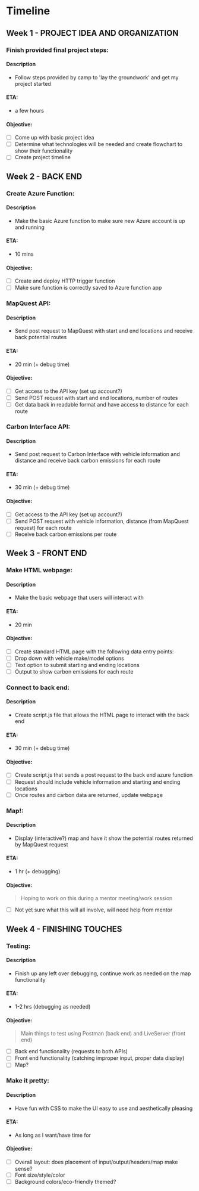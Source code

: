 # Timeline

## Week 1 - PROJECT IDEA AND ORGANIZATION

### Finish provided final project steps:

#### Description
- Follow steps provided by camp to 'lay the groundwork' and get my project started

#### ETA:
- a few hours

#### Objective:
- [ ] Come up with basic project idea
- [ ] Determine what technologies will be needed and create flowchart to show their functionality
- [ ] Create project timeline

## Week 2 - BACK END

### Create Azure Function:

#### Description
- Make the basic Azure function to make sure new Azure account is up and running

#### ETA:
- 10 mins

#### Objective:
- [ ] Create and deploy HTTP trigger function
- [ ] Make sure function is correctly saved to Azure function app

### MapQuest API:

#### Description
- Send post request to MapQuest with start and end locations and receive back potential routes

#### ETA:
- 20 min (+ debug time)

#### Objective:
- [ ] Get access to the API key (set up account?)
- [ ] Send POST request with start and end locations, number of routes
- [ ] Get data back in readable format and have access to distance for each route

### Carbon Interface API:

#### Description
- Send post request to Carbon Interface with vehicle information and distance and receive back carbon emissions for each route

#### ETA:
- 30 min (+ debug time)

#### Objective:
- [ ] Get access to the API key (set up account?)
- [ ] Send POST request with vehicle information, distance (from MapQuest request) for each route
- [ ] Receive back carbon emissions per route

## Week 3 - FRONT END

### Make HTML webpage:

#### Description
- Make the basic webpage that users will interact with

#### ETA:
- 20 min

#### Objective:
- [ ] Create standard HTML page with the following data entry points:
- [ ] Drop down with vehicle make/model options
- [ ] Text option to submit starting and ending locations
- [ ] Output to show carbon emissions for each route

### Connect to back end:

#### Description
- Create script.js file that allows the HTML page to interact with the back end

#### ETA:
- 30 min (+ debug time)

#### Objective:
- [ ] Create script.js that sends a post request to the back end azure function
- [ ] Request should include vehicle information and starting and ending locations
- [ ] Once routes and carbon data are returned, update webpage

### Map!:

#### Description
- Display (interactive?) map and have it show the potential routes returned by MapQuest request

#### ETA:
- 1 hr (+ debugging)

#### Objective:
> Hoping to work on this during a mentor meeting/work session
- [ ] Not yet sure what this will all involve, will need help from mentor

## Week 4 - FINISHING TOUCHES

### Testing:

#### Description
- Finish up any left over debugging, continue work as needed on the map functionality

#### ETA:
- 1-2 hrs (debugging as needed)

#### Objective:
> Main things to test using Postman (back end) and LiveServer (front end)
- [ ] Back end functionality (requests to both APIs)
- [ ] Front end functionality (catching improper input, proper data display)
- [ ] Map?

### Make it pretty:

#### Description
- Have fun with CSS to make the UI easy to use and aesthetically pleasing

#### ETA:
- As long as I want/have time for

#### Objective:
- [ ] Overall layout: does placement of input/output/headers/map make sense?
- [ ] Font size/style/color
- [ ] Background colors/eco-friendly themed?
